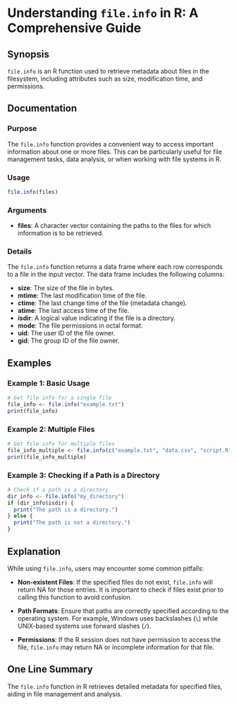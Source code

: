 <!--
Meta Description: # Understanding `file.info` in R: A Comprehensive Guide ## Synopsis `file.info` is an R function used to retrieve metadata about files in the filesyst...
Meta Keywords: file, info, files, example, function
-->

# Understanding `file.info` in R: A Comprehensive Guide

## Synopsis
`file.info` is an R function used to retrieve metadata about files in the filesystem, including attributes such as size, modification time, and permissions.

## Documentation

### Purpose
The `file.info` function provides a convenient way to access important information about one or more files. This can be particularly useful for file management tasks, data analysis, or when working with file systems in R.

### Usage
```R
file.info(files)
```

### Arguments
- **files**: A character vector containing the paths to the files for which information is to be retrieved.

### Details
The `file.info` function returns a data frame where each row corresponds to a file in the input vector. The data frame includes the following columns:

- **size**: The size of the file in bytes.
- **mtime**: The last modification time of the file.
- **ctime**: The last change time of the file (metadata change).
- **atime**: The last access time of the file.
- **isdir**: A logical value indicating if the file is a directory.
- **mode**: The file permissions in octal format.
- **uid**: The user ID of the file owner.
- **gid**: The group ID of the file owner.

## Examples

### Example 1: Basic Usage
```R
# Get file info for a single file
file_info <- file.info("example.txt")
print(file_info)
```

### Example 2: Multiple Files
```R
# Get file info for multiple files
file_info_multiple <- file.info(c("example.txt", "data.csv", "script.R"))
print(file_info_multiple)
```

### Example 3: Checking if a Path is a Directory
```R
# Check if a path is a directory
dir_info <- file.info("my_directory")
if (dir_info$isdir) {
  print("The path is a directory.")
} else {
  print("The path is not a directory.")
}
```

## Explanation
While using `file.info`, users may encounter some common pitfalls:

- **Non-existent Files**: If the specified files do not exist, `file.info` will return NA for those entries. It is important to check if files exist prior to calling this function to avoid confusion.
  
- **Path Formats**: Ensure that paths are correctly specified according to the operating system. For example, Windows uses backslashes (`\`) while UNIX-based systems use forward slashes (`/`).

- **Permissions**: If the R session does not have permission to access the file, `file.info` may return NA or incomplete information for that file.

## One Line Summary
The `file.info` function in R retrieves detailed metadata for specified files, aiding in file management and analysis.